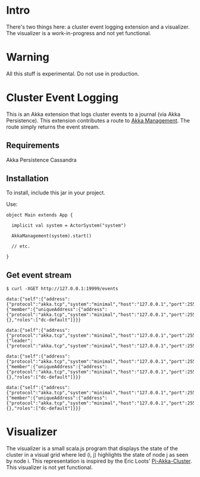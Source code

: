 Intro
=====

There's two things here: a cluster event logging extension and a visualizer. The visualizer is a work-in-progress and not yet
functional.

Warning
=======

All this stuff is experimental. Do not use in production.

Cluster Event Logging
=====================

This is an Akka extension that logs cluster events to a journal (via Akka Persistence). This extension contributes
a route to [Akka Management](https://developer.lightbend.com/docs/akka-management/current/). The route simply returns
the event stream.

Requirements
------------

Akka Persistence Cassandra

Installation
------------

To install, include this jar in your project.

Use:

```
object Main extends App {

  implicit val system = ActorSystem("system")

  AkkaManagement(system).start()

  // etc.

}
```

Get event stream
----------------

```
$ curl -XGET http://127.0.0.1:19999/events

data:{"self":{"address":{"protocol":"akka.tcp","system":"minimal","host":"127.0.0.1","port":2551}},"timestamp":1526144470504,"eventType":"MemberUp","event":{"member":{"uniqueAddress":{"address":{"protocol":"akka.tcp","system":"minimal","host":"127.0.0.1","port":2551}},"upNumber":1,"status":{},"roles":["dc-default"]}}}

data:{"self":{"address":{"protocol":"akka.tcp","system":"minimal","host":"127.0.0.1","port":2551}},"timestamp":1526144471232,"eventType":"LeaderChanged","event":{"leader":{"protocol":"akka.tcp","system":"minimal","host":"127.0.0.1","port":2551}}}

data:{"self":{"address":{"protocol":"akka.tcp","system":"minimal","host":"127.0.0.1","port":2551}},"timestamp":1526144491390,"eventType":"MemberLeft","event":{"member":{"uniqueAddress":{"address":{"protocol":"akka.tcp","system":"minimal","host":"127.0.0.1","port":2551}},"upNumber":1,"status":{},"roles":["dc-default"]}}}

data:{"self":{"address":{"protocol":"akka.tcp","system":"minimal","host":"127.0.0.1","port":2551}},"timestamp":1526144492053,"eventType":"MemberExited","event":{"member":{"uniqueAddress":{"address":{"protocol":"akka.tcp","system":"minimal","host":"127.0.0.1","port":2551}},"upNumber":1,"status":{},"roles":["dc-default"]}}}

```

Visualizer
==========

The visualizer is a small scala.js program that displays the state of the cluster in a visual grid where led (i, j) highlights
the state of node j as seen by node i. This representation is inspired by the Eric Loots' [Pi-Akka-Cluster](https://github.com/lightbend/Pi-Akka-Cluster).
This visualizer is not yet functional.
